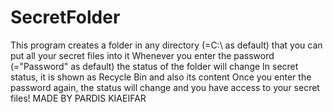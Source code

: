 # SecretFolder
This program creates a folder in any directory (=C:\ as default) that you can put all your secret files into it
Whenever you enter the password (="Password" as default) the status of the folder will change
In secret status, it is shown as Recycle Bin and also its content
Once you enter the password again, the status will change and you have access to your secret files!
MADE BY PARDIS KIAEIFAR
